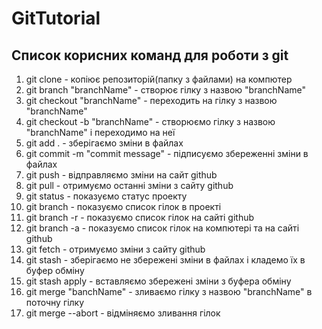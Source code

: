 # GitTutorial
## Список корисних команд для роботи з git 

1) git clone - копіює репозиторій(папку з файлами) на компютер
2) git branch "branchName" - створює гілку з назвою "branchName"
3) git checkout "branchName" - переходить на гілку з назвою "branchName"
4) git checkout -b "branchName" - створюємо гілку з назвою "branchName" і переходимо на неї
5) git add . - зберігаємо зміни в файлах
6) git commit -m "commit message" - підписуємо збереженні зміни в файлах
7) git push - відправляємо зміни на сайт github
8) git pull - отримуємо останні зміни з сайту github
9) git status - показуємо статус проекту
10) git branch - показуємо список гілок в проекті
11) git branch -r - показуємо список гілок на сайті github
12) git branch -a - показуємо список гілок на компютері та на сайті github
13) git fetch - отримуємо зміни з сайту github
14) git stash - зберігаємо не збережені зміни в файлах і кладемо їх в буфер обміну
15) git stash apply - вставляємо збережені зміни з буфера обміну
16) git merge "banchName" - зливаємо гілку з назвою "branchName" в поточну гілку
17) git merge --abort - відміняємо зливання гілок